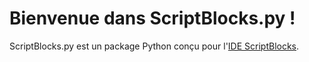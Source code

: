 # Bienvenue dans ScriptBlocks.py !

ScriptBlocks.py est un package Python conçu pour l'[IDE ScriptBlocks](https://github.com/ScriptBlocks/ScriptBlocks).